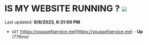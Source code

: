 # IS MY WEBSITE RUNNING ? [![](https://img.shields.io/static/v1?label=Sponsor&message=%E2%9D%A4&logo=GitHub&color=%23fe8e86)](https://github.com/sponsors/<username>)

Last updated: **9/6/2023, 6:31:00 PM**

- `GET` [https://youssefservice.me](https://youssefservice.me) - **Up** (776ms)
